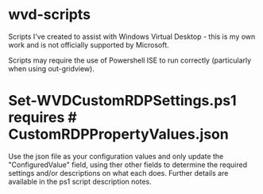 # wvd-scripts
Scripts I've created to assist with Windows Virtual Desktop - this is my own work and is not officially supported by Microsoft. 

Scripts may require the use of Powershell ISE to run correctly (particularly when using out-gridview). 


# Set-WVDCustomRDPSettings.ps1 requires # CustomRDPPropertyValues.json
Use the json file as your configuration values and only update the "ConfiguredValue" field, using ther other fields to determine the required settings and/or descriptions on what each does. Further details are available in the ps1 script description notes. 
